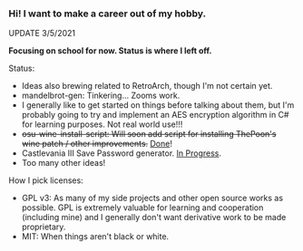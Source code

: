 ### Hi! I want to make a career out of my hobby.

UPDATE 3/5/2021

**Focusing on school for now. Status is where I left off.**

Status:
- Ideas also brewing related to RetroArch, though I'm not certain yet.
- mandelbrot-gen: Tinkering... Zooms work.
- I generally like to get started on things before talking about them, but I'm probably going to try and implement an AES encryption algorithm in C# for learning purposes. Not real world use!!!
- ~~osu-wine-install-script: Will soon add script for installing ThePoon's wine patch / other improvements.~~ [Done](https://github.com/mrniceguy127/osu-wine-install-script)!
- Castlevania III Save Password generator. [In Progress](https://github.com/mrniceguy127/castlevania-iii-password-save-gen-c-sharp).
- Too many other ideas!

How I pick licenses:
- GPL v3: As many of my side projects and other open source works as possible. GPL is extremely valuable for learning and cooperation (including mine) and I generally don't want derivative work to be made proprietary. 
- MIT: When things aren't black or white.
